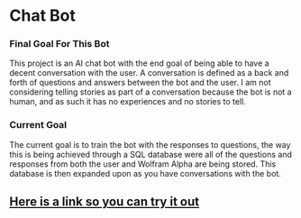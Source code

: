 # Chat Bot
### Final Goal For This Bot
This project is an AI chat bot with the end goal of being able to have a decent conversation with the user. A conversation is defined as a back and forth of questions and answers between the bot and the user. I am not considering telling stories as part of a conversation because the bot is not a human, and as such it has no experiences and no stories to tell.

### Current Goal
The current goal is to train the bot with the responses to questions, the way this is being achieved through a SQL database were all of the questions and responses from both the user and Wolfram Alpha are being stored. This database is then expanded upon as you have conversations with the bot.

## [Here is a link so you can try it out](https://zerosimple.net/projects/chat_bot/)
